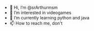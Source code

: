 - 👋 Hi, I’m @srArthurmsm
- 👀 I’m interested in videogames
- 🌱 I’m currently learning python and java
- 📫 How to reach me, don't

<!---
srArthurmsm/srArthurmsm is a ✨ special ✨ repository because its `README.md` (this file) appears on your GitHub profile.
You can click the Preview link to take a look at your changes.
--->
